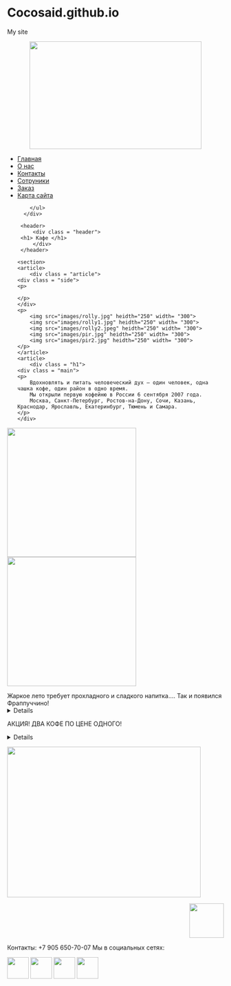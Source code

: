 # Cocosaid.github.io
My site
<!DOCTYPE html>
 <html>
    <head>
        <script src="scripts/scripts1.js"></script>
        <meta charset="utf-8">
        <meta name="keywords" content="Кафе, Starbucks">
        <meta name="description" content="Заказать роллы">
        <meta name="author" content="Султонов">
        <link rel="stylesheet" type="text/css" href="css/style.css">
     <title> Coco-cafe </title>
    </head>
<body>
    <p align = "center"> <img src="images/log.png" height="250" width="400"alt=""> </p>
    <div class="widget">
        <ul class="widget-list">
          <li><a href="index.html">Главная</a></li>
          <li><a href="inform.html">О нас</a></li>
          <li><a href="kont.html">Контакты</a></li>
          <li><a href="sotr.html">Сотруники</a></li>
          <li><a href="zakaz.html">Заказ</a></li>
          <li><a href="karta.html">Карта сайта</a></li>
        
        </ul>
      </div>
    
     <header>
         <div class = "header">
     <h1> Кафе </h1>
         </div>
     </header>

    <section>
    <article>
        <div class = "article">
    <div class = "side">
    <p>
       
    </p>
    </div>
    <p> 
        <img src="images/rolly.jpg" heidth="250" width= "300">
        <img src="images/rolly1.jpg" heidth="250" width= "300">
        <img src="images/rolly2.jpeg" heidth="250" width= "300">
        <img src="images/pir.jpg" heidth="250" width= "300">
        <img src="images/pir2.jpg" heidth="250" width= "300">
    </p>
    </article>
    <article>
        <div class = "h1">
    <div class = "main">
    <p>
        Вдохновлять и питать человеческий дух — один человек, одна чашка кофе, один район в одно время.
        Мы открыли первую кофейню в России 6 сентября 2007 года.
        Москва, Санкт-Петербург, Ростов-на-Дону, Сочи, Казань, Краснодар, Ярославль, Екатеринбург, Тюмень и Самара.
    </p>
    </div>
</div>
<p>
        <img src="images/cofe.jpg" heidth="250" width= "300">
        <img src="images/cofe1.jpg" heidth="250" width= "300">
</p>
    </article>
    </section>
    <aside>
        <div class = "aside">
        <p> 
            <summary>
                Жаркое лето требует прохладного и сладкого напитка…. Так и появился Фраппуччино!
            </summary>
                <details>
                     Напиток придумали неслучайно — летом 1993 года гости стали просить не латте со льдом, а что-то поинтереснее: кофейное, сладкое, необычное. Тогда партнеры начали экспериментировать с соотношениями и методами приготовления, пока не пришли к блендеру. 
                    Так и родился классический Фраппуччино — плотной консистенции, на обезжиренном молоке, достаточно кофейный и в меру сладкий. Такой, каким его полюбила Америка, а позже и весь мир.
                    Фраппуччино любят и ценят почти 30 лет спустя: в меню всегда есть классические позиции, к которым мы каждое лето добавляем интересные сезонные новинки — с таким напитком одно удовольствие экспериментировать!
                </details>
        </p>
        <aside>
            <p> АКЦИЯ! ДВА КОФЕ ПО ЦЕНЕ ОДНОГО!
                <details>
                    Купи один кофе и получи второй в подарок! 
                </details>
                <p> <img  src="images/cofe2.jpg" height="350" width="450"alt=""> </p>
        </div>
    </aside>
    <footer>
        <div align = "right"><a href="#"><img src="images/up.png" heidth="80" width="80"></a></div>
        <div class = "footer">
            <p>
                Контакты:
                +7 905 650-70-07
                Мы в социальных сетях:
            </p>
            <p><img src="images/vk.png" heidth="50" width= "50">
            <img src="images/inst.png" heidth="50" width= "50">
            <img src="images/mail.png" heidth="50" width= "50">
            <img src="images/twitter.png" heidth="50" width= "50">
        </div>
    </footer>
</body>
</html>
